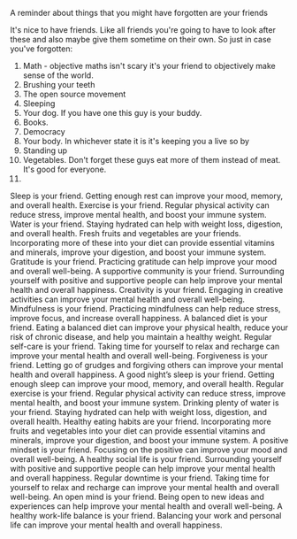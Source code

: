 A reminder about things that you might have forgotten are your friends 

It's nice to have friends. Like all friends you're going to have to look after these and also maybe give them sometime on their own. So just in case you've forgotten:

1. Math - objective maths isn't scary it's your friend to objectively make sense of the world.  
2. Brushing your teeth  
3. The open source movement 
4.  Sleeping
5. Your dog. If you have one this guy is your buddy.
6. Books. 
7. Democracy
8. Your body. In whichever state it is it's keeping you a live so by
9. Standing up
10. Vegetables. Don't forget these guys eat more of them instead of meat. It's good for everyone.
11. 


Sleep is your friend. Getting enough rest can improve your mood, memory, and overall health.
Exercise is your friend. Regular physical activity can reduce stress, improve mental health, and boost your immune system.
Water is your friend. Staying hydrated can help with weight loss, digestion, and overall health.
Fresh fruits and vegetables are your friends. Incorporating more of these into your diet can provide essential vitamins and minerals, improve your digestion, and boost your immune system.
Gratitude is your friend. Practicing gratitude can help improve your mood and overall well-being.
A supportive community is your friend. Surrounding yourself with positive and supportive people can help improve your mental health and overall happiness.
Creativity is your friend. Engaging in creative activities can improve your mental health and overall well-being.
Mindfulness is your friend. Practicing mindfulness can help reduce stress, improve focus, and increase overall happiness.
A balanced diet is your friend. Eating a balanced diet can improve your physical health, reduce your risk of chronic disease, and help you maintain a healthy weight.
Regular self-care is your friend. Taking time for yourself to relax and recharge can improve your mental health and overall well-being.
Forgiveness is your friend. Letting go of grudges and forgiving others can improve your mental health and overall happiness.
A good night’s sleep is your friend. Getting enough sleep can improve your mood, memory, and overall health.
Regular exercise is your friend. Regular physical activity can reduce stress, improve mental health, and boost your immune system.
Drinking plenty of water is your friend. Staying hydrated can help with weight loss, digestion, and overall health.
Healthy eating habits are your friend. Incorporating more fruits and vegetables into your diet can provide essential vitamins and minerals, improve your digestion, and boost your immune system.
A positive mindset is your friend. Focusing on the positive can improve your mood and overall well-being.
A healthy social life is your friend. Surrounding yourself with positive and supportive people can help improve your mental health and overall happiness.
Regular downtime is your friend. Taking time for yourself to relax and recharge can improve your mental health and overall well-being.
An open mind is your friend. Being open to new ideas and experiences can help improve your mental health and overall well-being.
A healthy work-life balance is your friend. Balancing your work and personal life can improve your mental health and overall happiness.